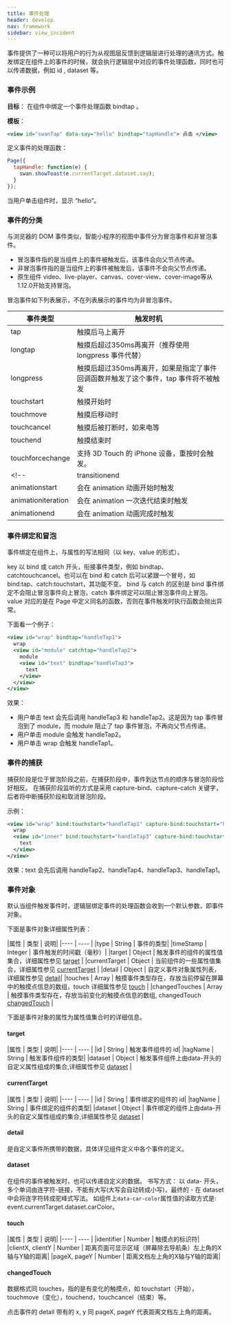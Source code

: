 ```yaml
---
title: 事件处理
header: develop
nav: framework
sidebar: view_incident
---
```


事件提供了一种可以将用户的行为从视图层反馈到逻辑层进行处理的通讯方式。触发绑定在组件上的事件的时候，就会执行逻辑层中对应的事件处理函数，同时也可以传递数据，例如 id ,  dataset 等。

### 事件示例

**目标**：
在组件中绑定一个事件处理函数 bindtap 。

**模板**：
```xml
<view id="swanTap" data-say="hello" bindtap="tapHandle"> 点击 </view>
```

定义事件的处理函数：
```js
Page({
  tapHandle: function(e) {
    swan.showToast(e.currentTarget.dataset.say);
  }
});
```

当用户单击组件时，显示  “hello”。


### 事件的分类
与浏览器的 DOM 事件类似，智能小程序的视图中事件分为冒泡事件和非冒泡事件。
* 冒泡事件指的是当组件上的事件被触发后，该事件会向父节点传递。
* 非冒泡事件指的是当组件上的事件被触发后，该事件不会向父节点传递。
* 原生组件 video、live-player、canvas、cover-view、cover-image等从1.12.0开始支持冒泡。

冒泡事件如下列表展示，不在列表展示的事件均为非冒泡事件。

|事件类型 |触发时机 |
|---- | ---- |
|tap | 触摸后马上离开  |
|longtap | 触摸后超过350ms再离开（推荐使用 longpress 事件代替）  |
|longpress | 触摸后超过350ms再离开，如果是指定了事件回调函数并触发了这个事件，tap 事件将不被触发  |
|touchstart  |  触摸开始时    |
|touchmove  |   触摸后移动时 |
|touchcancel  | 触摸后被打断时，如来电等  |
|touchend  |    触摸结束时|
|touchforcechange|支持 3D Touch 的 iPhone 设备，重按时会触发。|
<!-- |transitionend  |   会在 transition 或 swan.createAnimation 动画结束后触发 |
|animationstart  |   会在 animation 动画开始时触发 |
|animationiteration  |    会在 animation 一次迭代结束时触发   |
|animationend  |  会在 animation 动画完成时触发 | -->

### 事件绑定和冒泡
事件绑定在组件上，与属性的写法相同（以 key、value 的形式）。

key 以 bind 或 catch 开头，衔接事件类型，例如 bindtap、catchtouchcancel。也可以在 bind 和 catch 后可以紧跟一个冒号，如 bind:tap、catch:touchstart，其功能不变。
bind 与 catch 的区别是 bind 事件绑定不会阻止冒泡事件向上冒泡，catch 事件绑定可以阻止冒泡事件向上冒泡。
value 对应的是在 Page 中定义同名的函数，否则在事件触发时执行函数会抛出异常。

下面看一个例子：
```xml
<view id="wrap" bindtap="handleTap1">
  wrap
  <view id="module" catchtap="handleTap2">
    module
    <view id="text" bindtap="handleTap3">
      text
    </view>
  </view>
</view>
```
效果：
* 用户单击 text 会先后调用 handleTap3 和 handleTap2。这是因为 tap 事件冒泡到了 module，而 module 阻止了 tap 事件冒泡，不再向父节点传递。
* 用户单击 module 会触发 handleTap2。
* 用户单击 wrap 会触发 handleTap1。

### 事件的捕获

捕获阶段是位于冒泡阶段之前，在捕获阶段中，事件到达节点的顺序与冒泡阶段恰好相反。
在捕获阶段监听的方式是采用 capture-bind、capture-catch 关键字，后者将中断捕获阶段和取消冒泡阶段。

示例：
```xml
<view id="wrap" bind:touchstart="handleTap1" capture-bind:touchstart="handleTap2">
  wrap
  <view id="inner" bind:touchstart="handleTap3" capture-bind:touchstart="handleTap4">
    text
  </view>
</view>
```
效果：text 会先后调用 handleTap2、handleTap4、handleTap3、handleTap1。

### 事件对象

默认当组件触发事件时，逻辑层绑定事件的处理函数会收到一个默认参数，即事件对象。

下面是事件对象详细属性列表：

|属性 | 类型  |  说明|
|---- | ---- |
|type  |  String | 事件的类型|
|timeStamp |  Integer | 事件触发的时间戳（毫秒）|
|target | Object | 触发事件的组件的属性值集合，详细属性参见 [target](./#target) |
|currentTarget |  Object | 当前组件的一些属性值集合，详细属性参见 [currentTarget](./#currentTarget) |
|detail | Object | 自定义事件对象属性列表，详细属性参见 [detail](./#detail)|
|touches |  Array   | 触摸事件类型存在，存放当前停留在屏幕中的触摸点信息的数组，touch 详细属性参见 [touch](./#touch) |
|changedTouches |  Array   | 触摸事件类型存在，存放当前变化的触摸点信息的数组, changedTouch [changedTouch](./#changedTouch)  |

下面是事件对象的属性为属性值集合时的详细信息。
#### target

|属性 | 类型  |  说明|
|---- | ---- |
|id | String | 触发事件组件的 id|
|tagName | String | 触发事件组件的类型|
|dataset | Object | 触发事件组件上由data-开头的自定义属性组成的集合,详细属性参见 [dataset](./#dataset) |

#### currentTarget

|属性 | 类型  |  说明|
|---- | ---- |
|id | String | 事件绑定的组件的 id|
|tagName | String | 事件绑定的组件的类型|
|dataset | Object | 事件绑定的组件上由data-开头的自定义属性组成的集合,详细属性参见 [dataset](./#dataset) |

#### detail
是自定义事件所携带的数据，具体详见组件定义中各个事件的定义。

#### dataset
在组件的事件被触发时，也可以传递自定义的数据。
书写方式： 以 data- 开头，多个单词由连字符-链接，不能有大写(大写会自动转成小写)，最终的 - 在 dataset 中会将连字符转成驼峰式写法。
如组件上`data-car-color`属性值的读取方式是: event.currentTarget.dataset.carColor。

#### touch
|属性 | 类型  |  说明|
|---- | ---- |
|identifier | Number | 触摸点的标识符|
|clientX, clientY  |  Number | 距离页面可显示区域（屏幕除去导航条）左上角的X轴与Y轴的距离|
|pageX, pageY |   Number | 距离文档左上角的X轴与Y轴的距离|

#### changedTouch
数据格式同 touches，指的是有变化的触摸点，如 touchstart（开始），touchmove（变化），touchend，touchcancel（结束）等。

点击事件的 detail 带有的 x, y 同 pageX, pageY 代表距离文档左上角的距离。

